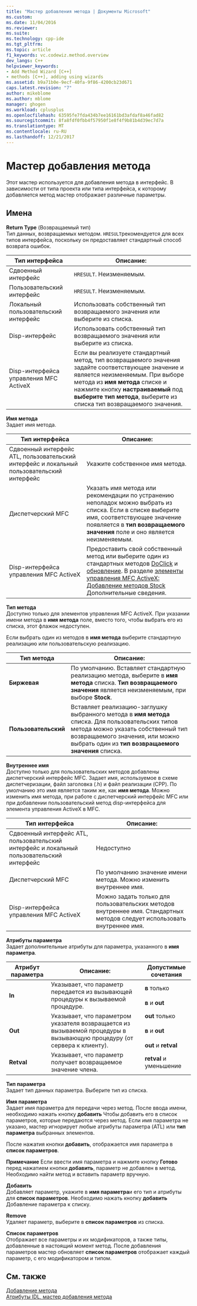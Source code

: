 ```yaml
---
title: "Мастер добавления метода | Документы Microsoft"
ms.custom: 
ms.date: 11/04/2016
ms.reviewer: 
ms.suite: 
ms.technology: cpp-ide
ms.tgt_pltfrm: 
ms.topic: article
f1_keywords: vc.codewiz.method.overview
dev_langs: C++
helpviewer_keywords:
- Add Method Wizard [C++]
- methods [C++], adding using wizards
ms.assetid: b9a71b0e-9ecf-40fa-9f86-4200cb23d671
caps.latest.revision: "7"
author: mikeblome
ms.author: mblome
manager: ghogen
ms.workload: cplusplus
ms.openlocfilehash: 63595fe7fda434b7ee16161bd3afdaf8a46fad82
ms.sourcegitcommit: 8fa8fdf0fbb4f57950f1e8f4f9b81b4d39ec7d7a
ms.translationtype: MT
ms.contentlocale: ru-RU
ms.lasthandoff: 12/21/2017
---
```

# <a name="add-method-wizard"></a>Мастер добавления метода
Этот мастер используется для добавления метода в интерфейс. В зависимости от типа проекта или типа интерфейса, к которому добавляется метод мастер отображает различные параметры.  
  
## <a name="names"></a>Имена  
 **Return Type** (Возвращаемый тип)  
 Тип данных, возвращаемых методом. `HRESULT`рекомендуется для всех типов интерфейса, поскольку он предоставляет стандартный способ возврата ошибок.  
  
|Тип интерфейса|Описание:|  
|--------------------|-----------------|  
|Сдвоенный интерфейс|`HRESULT`. Неизменяемым.|  
|Пользовательский интерфейс|`HRESULT`. Неизменяемым.|  
|Локальный пользовательский интерфейс|Использовать собственный тип возвращаемого значения или выберите из списка.|  
|Disp-интерфейс|Использовать собственный тип возвращаемого значения или выберите из списка.|  
|Disp-интерфейса управления MFC ActiveX|Если вы реализуете стандартный метод, тип возвращаемого значения задайте соответствующее значение и является неизменяемым. При выборе метода из **имя метода** списке и нажмите кнопку **настраиваемый** под **выберите тип метода**, выберите из списка тип возвращаемого значения.|  
  
 **Имя метода**  
 Задает имя метода.  
  
|Тип интерфейса|Описание:|  
|--------------------|-----------------|  
|Сдвоенный интерфейс ATL, пользовательский интерфейс и локальный пользовательский интерфейс|Укажите собственное имя метода.|  
|Диспетчерский MFC|Указать имя метода или рекомендации по устранению неполадок можно выбрать из списка. Если в списке выберите имя, соответствующее значение появляется в **тип возвращаемого значения** поле и оно является неизменяемым.|  
|Disp-интерфейса управления MFC ActiveX|Предоставить свой собственный метод или выберите один из стандартных методов [DoClick](../mfc/reference/colecontrol-class.md#doclick) и [обновление](../mfc/reference/colecontrol-class.md#refresh). В разделе [элементы управления MFC ActiveX: Добавление методов Stock](../mfc/mfc-activex-controls-adding-stock-methods.md) Дополнительные сведения.|  
  
 **Тип метода**  
 Доступно только для элементов управления MFC ActiveX. При указании имени метода в **имя метода** поле, вместо того, чтобы выбрать его из списка, этот флажок недоступен.  
  
 Если выбрать один из методов в **имя метода** выберите стандартную реализацию или пользовательскую реализацию.  
  
|Тип метода|Описание:|  
|-----------------|-----------------|  
|**Биржевая**|По умолчанию. Вставляет стандартную реализацию метода, выберите в **имя метода** списка. **Тип возвращаемого значения** является неизменяемым, при выборе **Stock**.|  
|**Пользовательский**|Вставляет реализацию-заглушку выбранного метода в **имя метода** списка. Для пользовательских типов метода можно указать собственный тип возвращаемого значения, или можно выбрать один из **тип возвращаемого значения** списка.|  
  
 **Внутреннее имя**  
 Доступно только для пользовательских методов добавлены диспетчерский интерфейс MFC. Задает имя, используемое в схеме диспетчеризации, файл заголовка (.h) и файл реализации (CPP). По умолчанию это имя является таким же, как **имя метода**. Можно изменить имя метода, при работе с диспетчерский интерфейс MFC или при добавлении пользовательский метод disp-интерфейса для элемента управления ActiveX в MFC.  
  
|Тип интерфейса|Описание:|  
|--------------------|-----------------|  
|Сдвоенный интерфейс ATL, пользовательский интерфейс и локальный пользовательский интерфейс|Недоступно|  
|Диспетчерский MFC|По умолчанию значение имени метода. Можно изменить внутреннее имя.|  
|Disp-интерфейса управления MFC ActiveX|Можно задать только для пользовательских методов внутреннее имя. Стандартных методов следует использовать внутреннее имя.|  
  
 **Атрибуты параметра**  
 Задает дополнительные атрибуты для параметра, указанного в **имя параметра**.  
  
|Атрибут параметра|Описание:|Допустимые сочетания|  
|-------------------------|-----------------|--------------------------|  
|**In**|Указывает, что параметр передается из вызывающей процедуры к вызываемой процедуре.|**в** только<br /><br /> **в** и **out**|  
|**Out**|Указывает, что параметром указателя возвращается из вызываемой процедуры в вызывающую процедуру (от сервера к клиенту).|**out** только<br /><br /> **в** и **out**<br /><br /> **out** и **retval**|  
|**Retval**|Указывает, что параметр получает возвращаемое значение члена.|**retval** и уменьшение|  
  
 **Тип параметра**  
 Задает тип данных параметра. Выберите тип из списка.  
  
 **Имя параметра**  
 Задает имя параметра для передачи через метод. После ввода имени, необходимо нажать кнопку **добавить** Чтобы добавить его в список параметров, которые передаются через метод. Если имя параметра не указано, мастер игнорирует любые атрибуты параметра (ATL) или **тип параметра** выбранных элементов.  
  
 После нажатия кнопки **добавить**, отображается имя параметра в **список параметров**.  
  
 **Примечание** Если ввести имя параметра и нажмите кнопку **Готово** перед нажатием кнопки **добавить**, параметр не добавлен в метод. Необходимо найти метод и вставить параметр вручную.  
  
 **Добавить**  
 Добавляет параметр, укажите в **имя параметра**и его тип и атрибуты для **список параметров**. Необходимо нажать кнопку **добавить** Добавление параметра к списку.  
  
 **Remove**  
 Удаляет параметр, выберите в **список параметров** из списка.  
  
 **Список параметров**  
 Отображает все параметры и их модификаторов, а также типы, добавленные в настоящий момент метод. После добавления параметров мастер обновляет **список параметров** отображает каждый параметр, с его модификатором и типом.  
  
## <a name="see-also"></a>См. также  
 [Добавление метода](../ide/adding-a-method-visual-cpp.md)   
 [Атрибуты IDL, мастер добавления метода](../ide/idl-attributes-add-method-wizard.md)